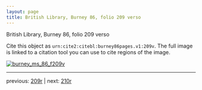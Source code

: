 ```yaml
---
layout: page
title: British Library, Burney 86, folio 209 verso
---
```


British Library, Burney 86, folio 209 verso

Cite this object as `urn:cite2:citebl:burney86pages.v1:209v`.  The full image is linked to a citation tool you can use to cite regions of the image.

[![burney_ms_86_f209v](http://www.homermultitext.org/iipsrv?IIIF=/project/homer/pyramidal/deepzoom/citebl/burney86imgs/v1/burney_ms_86_f209v.tif/full/800,/0/default.jpg)](http://www.homermultitext.org/ict2/?urn=urn:cite2:citebl:burney86imgs.v1:burney_ms_86_f209v) 

---

previous:  [209r](../209r/) | next: [210r](../210r/)